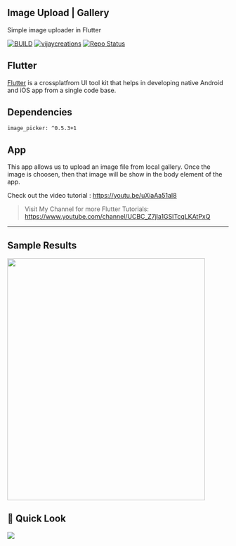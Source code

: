 ## Image Upload | Gallery

Simple image uploader in Flutter

[![BUILD](https://img.shields.io/badge/Build-OK-<COLOR>.svg)](https://github.com/vijayinyoutube/imageupload)  [![vijaycreations](https://img.shields.io/website-up-vijaycreations-green-orange/http/cv.lbesson.qc.to.svg)](https://www.youtube.com/channel/UCBC_Z7jla1GSITcqLKAtPxQ) [![Repo Status](https://img.shields.io/badge/RepoStatus-Active-blue.svg)](https://github.com/vijayinyoutube/imageupload)

## Flutter
[Flutter](https://flutter.dev/) is a crossplatfrom UI tool kit that helps in developing native Android and iOS app from a single code base.

## Dependencies
```
image_picker: ^0.5.3+1
```

## App
 This app allows us to upload an image file from local gallery. Once the image is choosen, then that image will be show in the body element of the app.


Check out the video tutorial : https://youtu.be/uXiaAa51aI8
> Visit My Channel for more Flutter Tutorials: https://www.youtube.com/channel/UCBC_Z7jla1GSITcqLKAtPxQ 

------------------

## Sample Results

<img src="https://user-images.githubusercontent.com/58719230/89412969-9aea8f00-d745-11ea-9e4a-7e94bcb2e80f.png" width="450" height="550">


## :mag_right: Quick Look  
<img src="https://user-images.githubusercontent.com/58719230/89413217-12b8b980-d746-11ea-89d9-b456030b304d.png" >
